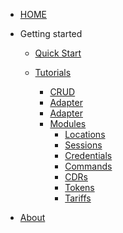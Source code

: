 <!-- docs/_sidebar.md -->


* [HOME](./)

- Getting started
  * [Quick Start](./quick_start/index)

  * [Tutorials](./tutorials/index)
    * [CRUD](./tutorials/crud)
    * [Adapter](./tutorials/adapter)
    * [Adapter](./tutorials/push)
    * [Modules](./tutorials/modules/index)
      * [Locations](./tutorials/modules/locations)
      * [Sessions](./tutorials/modules/sessions)
      * [Credentials](./tutorials/modules/credentials)
      * [Commands](./tutorials/modules/commands)
      * [CDRs](./tutorials/modules/cdrs)
      * [Tokens](./tutorials/modules/tokens)
      * [Tariffs](./tutorials/modules/tariffs)

* [About](./about/index)
